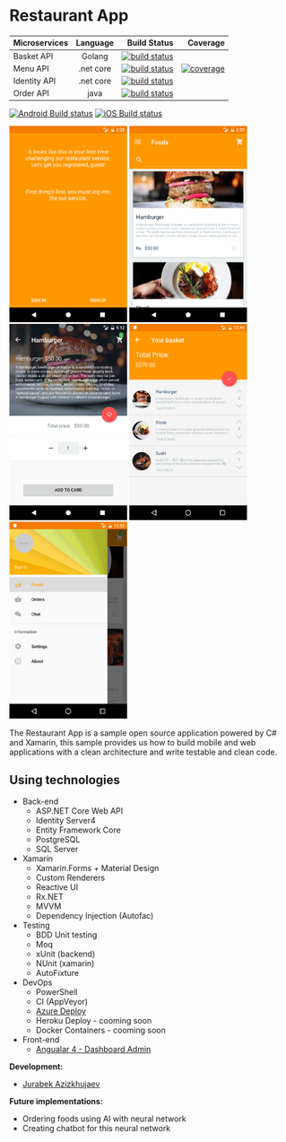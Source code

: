# Restaurant App

| Microservices | Language      | Build Status| Coverage |
| ------------- |:-------------:| -----------:| --------:|
| Basket API    | Golang        | [![build status](https://www.dropbox.com/s/iyd2zm0dbuuz04k/basket_api_build_status.svg?dl=1)](https://gitlab.com/Jurabek/Restaurant-App/pipelines) |
| Menu API      | .net core     | [![build status](https://www.dropbox.com/s/k3mwmuo6nexjwwo/menu_api_build_status.svg?dl=1)](https://gitlab.com/Jurabek/Restaurant-App/pipelines) | [![coverage](https://www.dropbox.com/s/cxqz4izs3i7tve3/menu_api_coverage.svg?dl=1)](https://jurabek.github.io/restaurant-menu-api-coverage)
| Identity API | .net core      |    [![build status](https://www.dropbox.com/s/5rnmc8yrfynmyiw/identity_api_build_status.svg?dl=1)](https://gitlab.com/Jurabek/Restaurant-App/pipelines) |
| Order API | java |    [![build status](https://www.dropbox.com/s/h7mtywm6vb3vrx6/order_api_build_status.svg?dl=1)](https://gitlab.com/Jurabek/Restaurant-App/pipelines) |

[![Android Build status](https://build.appcenter.ms/v0.1/apps/ae1793a8-cb35-40cc-a5db-583847244261/branches/develop/badge)](https://appcenter.ms)
[![iOS Build status](https://build.appcenter.ms/v0.1/apps/9a0e12b9-f5cc-4a2c-8d54-f09e48cffd86/branches/develop/badge)](https://appcenter.ms)



<img src="art/1.png" width="210"/> <img src="art/2.png" width="210"/> <img src="art/3.png" width="210"/> <img src="art/4.png" width="210"/> <img src="art/5.png" width="210"/>

The Restaurant App is a sample open source application powered by C# and Xamarin, this sample provides us how to build mobile and web applications with a clean architecture and write testable and clean code.

## Using technologies

* Back-end
  * ASP.NET Core Web API
  * Identity Server4
  * Entity Framework Core
  * PostgreSQL
  * SQL Server
* Xamarin
  * Xamarin.Forms + Material Design
  * Custom Renderers
  * Reactive UI
  * Rx.NET
  * MVVM
  * Dependency Injection (Autofac)
* Testing
  * BDD Unit testing
  * Moq
  * xUnit (backend)
  * NUnit (xamarin)
  * AutoFixture
* DevOps
  * PowerShell
  * CI (AppVeyor)
  * [Azure Deploy](https://restaurantserverapi.azurewebsites.net/)
  * Heroku Deploy - cooming soon
  * Docker Containers - cooming soon
* Front-end
  * [Angualar 4 - Dashboard Admin](https://github.com/Jurabek/Restaurant-App-Dashboard)

**Development:**

* [Jurabek Azizkhujaev](https://github.com/jurabek)

**Future implementations:**

* Ordering foods using AI with neural network
* Creating chatbot for this neural network

